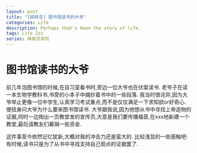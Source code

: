 ```yaml
---
layout: post
title: "[碎碎念] 图书馆读书的大爷"
categories: Life
description: Perhaps that's been the story of life.
tags: Life Zzz
series: 碎碎念系列
---
```


# 图书馆读书的大爷

前几年泡图书馆的时候,在自习室看书时,旁边一位大爷也在伏案读书. 老爷子在读一本生物学教科书,书旁的小本子中摘抄着书中的一些段落. 我当时很诧异,因为大爷举止更像一位中学生,认真学习考试重点,而不是仅仅满足一下求知欲or好奇心. 便扭身问大爷为什么要来图书馆读书. 大爷跟我说,因为他想从书中寻找上帝造物的证据,同时一边掏出一页教堂发的宣传页,大意是我们要传播福音,在xxx地新建一个教堂,最后请教友们募捐一些资金.

这件事至今依然记忆犹新,大概对我的冲击力还是蛮大的. 比较浅显的一些感触吧: 有时候,读书只是为了从书中寻找支持自己观点的证据罢了.
